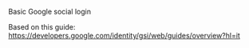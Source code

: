 Basic Google social login

Based on this guide:
https://developers.google.com/identity/gsi/web/guides/overview?hl=it